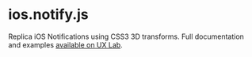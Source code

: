 ios.notify.js
=============

Replica iOS Notifications using CSS3 3D transforms. Full documentation and examples [available on UX Lab](http://taitems.github.com/UX-Lab/iOSNotification/index.html).

